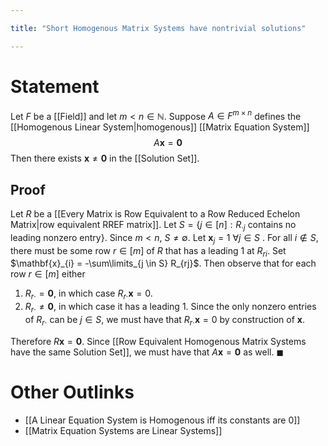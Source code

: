 ```yaml
---

title: "Short Homogenous Matrix Systems have nontrivial solutions"

---
```

# Statement
Let $F$ be a [[Field]] and let $m < n \in \mathbb{N}$. Suppose $A \in F^{m \times n}$ defines the [[Homogenous Linear System|homogenous]] [[Matrix Equation System]]
$$A \mathbf{x} = \mathbf{0}$$
Then there exists $\mathbf{x} \neq \mathbf{0}$ in the [[Solution Set]].

## Proof
Let $R$ be a [[Every Matrix is Row Equivalent to a Row Reduced Echelon Matrix|row equivalent RREF matrix]]. Let $S = \{j \in [n] : R_{\cdot j} \text{ contains no leading nonzero entry}\}$. Since $m < n$, $S \neq \emptyset$. Let $\mathbf{x}_{j} = 1$ $\forall j \in S$ . For all $i \not\in S$, there must be some row $r \in [m]$ of $R$ that has a leading $1$ at $R_{ri}$. Set $\mathbf{x}_{i} = -\sum\limits_{j \in S} R_{rj}$. Then observe that for each row $r \in [m]$ either
1. $R_{r \cdot} = \mathbf{0}$, in which case $R_{r \cdot} \mathbf{x} = 0$.
2. $R_{r \cdot} \neq \mathbf{0}$, in which case it has a leading $1$. Since the only nonzero entries of $R_{r \cdot}$ can be $j \in S$, we must have that $R_{r \cdot} \mathbf{x} = 0$ by construction of $\mathbf{x}$.

Therefore $R \mathbf{x} = \mathbf{0}$. Since [[Row Equivalent Homogenous Matrix Systems have the same Solution Set]], we must have that $A \mathbf{x} = \mathbf{0}$ as well. $\blacksquare$

# Other Outlinks
- [[A Linear Equation System is Homogenous iff its constants are 0]]
- [[Matrix Equation Systems are Linear Systems]]